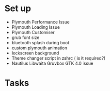 <link href="file:////home/keshav/style.css" rel="stylesheet"></link>

# Set up

* Plymouth Performance Issue
* Plymouth Loading Issue
* Plymouth Customiser
* grub font size
* bluetooth splash during boot
* custom plymouth animation
* lockscreen background
* Theme changer script in zshrc ( is it required?)
* Nautilus Libwaita Gruvbox GTK 4.0 issue

# Tasks
